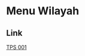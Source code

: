 # Menu Wilayah

## Link

[TPS 001](https://github.com/gigit-pemilu/pemilu-2024-96-papua-barat-daya/tree/main/pileg-dpr/hitung-suara/sub/96-papua-barat-daya/sub/01-sorong/sub/46-sunook/sub/2004-warbo-kec-sunook/sub/001-tps)

